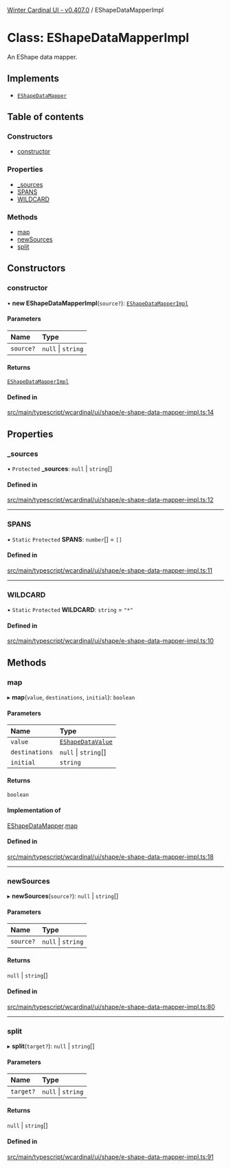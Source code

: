 [Winter Cardinal UI - v0.407.0](../index.md) / EShapeDataMapperImpl

# Class: EShapeDataMapperImpl

An EShape data mapper.

## Implements

- [`EShapeDataMapper`](../interfaces/EShapeDataMapper.md)

## Table of contents

### Constructors

- [constructor](EShapeDataMapperImpl.md#constructor)

### Properties

- [\_sources](EShapeDataMapperImpl.md#_sources)
- [SPANS](EShapeDataMapperImpl.md#spans)
- [WILDCARD](EShapeDataMapperImpl.md#wildcard)

### Methods

- [map](EShapeDataMapperImpl.md#map)
- [newSources](EShapeDataMapperImpl.md#newsources)
- [split](EShapeDataMapperImpl.md#split)

## Constructors

### constructor

• **new EShapeDataMapperImpl**(`source?`): [`EShapeDataMapperImpl`](EShapeDataMapperImpl.md)

#### Parameters

| Name | Type |
| :------ | :------ |
| `source?` | ``null`` \| `string` |

#### Returns

[`EShapeDataMapperImpl`](EShapeDataMapperImpl.md)

#### Defined in

[src/main/typescript/wcardinal/ui/shape/e-shape-data-mapper-impl.ts:14](https://github.com/winter-cardinal/winter-cardinal-ui/blob/v0.407.0/src/main/typescript/wcardinal/ui/shape/e-shape-data-mapper-impl.ts#L14)

## Properties

### \_sources

• `Protected` **\_sources**: ``null`` \| `string`[]

#### Defined in

[src/main/typescript/wcardinal/ui/shape/e-shape-data-mapper-impl.ts:12](https://github.com/winter-cardinal/winter-cardinal-ui/blob/v0.407.0/src/main/typescript/wcardinal/ui/shape/e-shape-data-mapper-impl.ts#L12)

___

### SPANS

▪ `Static` `Protected` **SPANS**: `number`[] = `[]`

#### Defined in

[src/main/typescript/wcardinal/ui/shape/e-shape-data-mapper-impl.ts:11](https://github.com/winter-cardinal/winter-cardinal-ui/blob/v0.407.0/src/main/typescript/wcardinal/ui/shape/e-shape-data-mapper-impl.ts#L11)

___

### WILDCARD

▪ `Static` `Protected` **WILDCARD**: `string` = `"*"`

#### Defined in

[src/main/typescript/wcardinal/ui/shape/e-shape-data-mapper-impl.ts:10](https://github.com/winter-cardinal/winter-cardinal-ui/blob/v0.407.0/src/main/typescript/wcardinal/ui/shape/e-shape-data-mapper-impl.ts#L10)

## Methods

### map

▸ **map**(`value`, `destinations`, `initial`): `boolean`

#### Parameters

| Name | Type |
| :------ | :------ |
| `value` | [`EShapeDataValue`](../interfaces/EShapeDataValue.md) |
| `destinations` | ``null`` \| `string`[] |
| `initial` | `string` |

#### Returns

`boolean`

#### Implementation of

[EShapeDataMapper](../interfaces/EShapeDataMapper.md).[map](../interfaces/EShapeDataMapper.md#map)

#### Defined in

[src/main/typescript/wcardinal/ui/shape/e-shape-data-mapper-impl.ts:18](https://github.com/winter-cardinal/winter-cardinal-ui/blob/v0.407.0/src/main/typescript/wcardinal/ui/shape/e-shape-data-mapper-impl.ts#L18)

___

### newSources

▸ **newSources**(`source?`): ``null`` \| `string`[]

#### Parameters

| Name | Type |
| :------ | :------ |
| `source?` | ``null`` \| `string` |

#### Returns

``null`` \| `string`[]

#### Defined in

[src/main/typescript/wcardinal/ui/shape/e-shape-data-mapper-impl.ts:80](https://github.com/winter-cardinal/winter-cardinal-ui/blob/v0.407.0/src/main/typescript/wcardinal/ui/shape/e-shape-data-mapper-impl.ts#L80)

___

### split

▸ **split**(`target?`): ``null`` \| `string`[]

#### Parameters

| Name | Type |
| :------ | :------ |
| `target?` | ``null`` \| `string` |

#### Returns

``null`` \| `string`[]

#### Defined in

[src/main/typescript/wcardinal/ui/shape/e-shape-data-mapper-impl.ts:91](https://github.com/winter-cardinal/winter-cardinal-ui/blob/v0.407.0/src/main/typescript/wcardinal/ui/shape/e-shape-data-mapper-impl.ts#L91)
